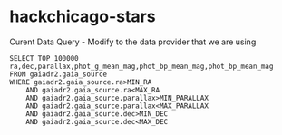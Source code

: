 # hackchicago-stars

Curent Data Query - Modify to the data provider that we are using
```
SELECT TOP 100000 ra,dec,parallax,phot_g_mean_mag,phot_bp_mean_mag,phot_bp_mean_mag
FROM gaiadr2.gaia_source
WHERE gaiadr2.gaia_source.ra>MIN_RA
	AND gaiadr2.gaia_source.ra<MAX_RA
	AND gaiadr2.gaia_source.parallax>MIN_PARALLAX
	AND gaiadr2.gaia_source.parallax<MAX_PARALLAX
	AND gaiadr2.gaia_source.dec>MIN_DEC
	AND gaiadr2.gaia_source.dec<MAX_DEC
```


